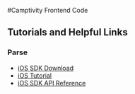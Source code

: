 #Camptivity Frontend Code

## Tutorials and Helpful Links
### Parse
* [iOS SDK Download](https://parse.com/docs/downloads/)
* [iOS Tutorial](https://parse.com/docs/ios_guide#top/iOS)
* [iOS SDK API Reference](http://parse.com/docs/ios/api/)